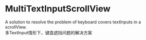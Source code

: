 # MultiTextInputScrollView
A solution to resolve the problem of keyboard covers textInputs in a scrollView. 
<br>
多TextInput情形下，键盘遮挡问题的解决方案


